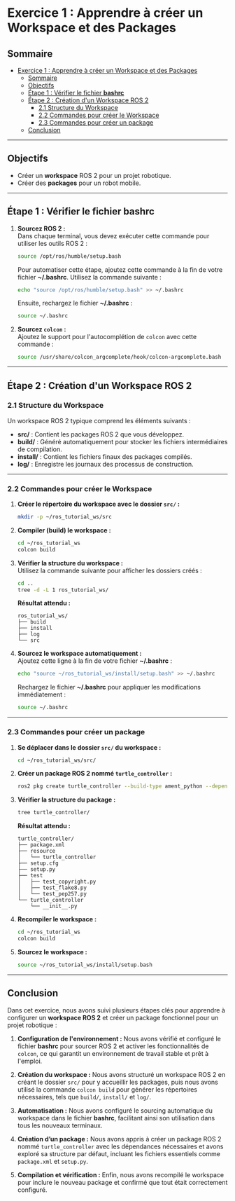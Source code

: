 # Exercice 1 : Apprendre à créer un Workspace et des Packages

## Sommaire
- [Exercice 1 : Apprendre à créer un Workspace et des Packages](#exercice-1--apprendre-à-créer-un-workspace-et-des-packages)
  - [Sommaire](#sommaire)
  - [Objectifs](#objectifs)
  - [Étape 1 : Vérifier le fichier **bashrc**](#étape-1--vérifier-le-fichier-bashrc)
  - [Étape 2 : Création d'un Workspace ROS 2](#étape-2--création-dun-workspace-ros-2)
    - [2.1 Structure du Workspace](#21-structure-du-workspace)
    - [2.2 Commandes pour créer le Workspace](#22-commandes-pour-créer-le-workspace)
    - [2.3 Commandes pour créer un package](#23-commandes-pour-créer-un-package)
  - [Conclusion](#conclusion)

---

## Objectifs

- Créer un **workspace** ROS 2 pour un projet robotique.
- Créer des **packages** pour un robot mobile.

---

## Étape 1 : Vérifier le fichier **bashrc**

1. **Sourcez ROS 2 :**  
   Dans chaque terminal, vous devez exécuter cette commande pour utiliser les outils ROS 2 :  
   ```bash
   source /opt/ros/humble/setup.bash
   ```
   Pour automatiser cette étape, ajoutez cette commande à la fin de votre fichier **~/.bashrc**. Utilisez la commande suivante :
   ```bash
   echo "source /opt/ros/humble/setup.bash" >> ~/.bashrc
   ```
   Ensuite, rechargez le fichier **~/.bashrc** :
   ```bash
   source ~/.bashrc
   ```

2. **Sourcez `colcon` :**  
   Ajoutez le support pour l'autocomplétion de `colcon` avec cette commande :
   ```bash
   source /usr/share/colcon_argcomplete/hook/colcon-argcomplete.bash
   ```

---

## Étape 2 : Création d'un Workspace ROS 2

### 2.1 Structure du Workspace
Un workspace ROS 2 typique comprend les éléments suivants :
- **src/** : Contient les packages ROS 2 que vous développez.
- **build/** : Généré automatiquement pour stocker les fichiers intermédiaires de compilation.
- **install/** : Contient les fichiers finaux des packages compilés.
- **log/** : Enregistre les journaux des processus de construction.

---

### 2.2 Commandes pour créer le Workspace

1. **Créer le répertoire du workspace avec le dossier `src/` :**  
   ```bash
   mkdir -p ~/ros_tutorial_ws/src
   ```

2. **Compiler (build) le workspace :**  
   ```bash
   cd ~/ros_tutorial_ws
   colcon build
   ```

3. **Vérifier la structure du workspace :**  
   Utilisez la commande suivante pour afficher les dossiers créés :  
   ```bash
   cd ..
   tree -d -L 1 ros_tutorial_ws/
   ```
   **Résultat attendu :**  
   ```
   ros_tutorial_ws/
   ├── build
   ├── install
   ├── log
   └── src
   ```

4. **Sourcez le workspace automatiquement :**  
   Ajoutez cette ligne à la fin de votre fichier **~/.bashrc** :  
   ```bash
   echo "source ~/ros_tutorial_ws/install/setup.bash" >> ~/.bashrc
   ```
   Rechargez le fichier **~/.bashrc** pour appliquer les modifications immédiatement :  
   ```bash
   source ~/.bashrc
   ```

---

### 2.3 Commandes pour créer un package

1. **Se déplacer dans le dossier `src/` du workspace :**  
   ```bash
   cd ~/ros_tutorial_ws/src/
   ```

2. **Créer un package ROS 2 nommé `turtle_controller` :**  
   ```bash
   ros2 pkg create turtle_controller --build-type ament_python --dependencies rclpy
   ```

3. **Vérifier la structure du package :**  
   ```bash
   tree turtle_controller/
   ```
   **Résultat attendu :**  
   ```
   turtle_controller/
   ├── package.xml
   ├── resource
   │   └── turtle_controller
   ├── setup.cfg
   ├── setup.py
   ├── test
   │   ├── test_copyright.py
   │   ├── test_flake8.py
   │   └── test_pep257.py
   └── turtle_controller
       └── __init__.py
   ```

4. **Recompiler le workspace :**  
   ```bash
   cd ~/ros_tutorial_ws
   colcon build
   ```

5. **Sourcez le workspace :**  
   ```bash
   source ~/ros_tutorial_ws/install/setup.bash
   ```

---

## Conclusion

Dans cet exercice, nous avons suivi plusieurs étapes clés pour apprendre à configurer un **workspace ROS 2** et créer un package fonctionnel pour un projet robotique :

1. **Configuration de l'environnement :** Nous avons vérifié et configuré le fichier **bashrc** pour sourcer ROS 2 et activer les fonctionnalités de `colcon`, ce qui garantit un environnement de travail stable et prêt à l'emploi.

2. **Création du workspace :** Nous avons structuré un workspace ROS 2 en créant le dossier `src/` pour y accueillir les packages, puis nous avons utilisé la commande `colcon build` pour générer les répertoires nécessaires, tels que `build/`, `install/` et `log/`.

3. **Automatisation :** Nous avons configuré le sourcing automatique du workspace dans le fichier **bashrc**, facilitant ainsi son utilisation dans tous les nouveaux terminaux.

4. **Création d’un package :** Nous avons appris à créer un package ROS 2 nommé `turtle_controller` avec les dépendances nécessaires et avons exploré sa structure par défaut, incluant les fichiers essentiels comme `package.xml` et `setup.py`.

5. **Compilation et vérification :** Enfin, nous avons recompilé le workspace pour inclure le nouveau package et confirmé que tout était correctement configuré.
